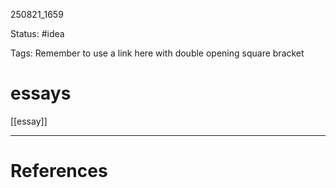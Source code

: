 
250821_1659

Status: #idea

Tags: 
Remember to use a link here with double opening square bracket
# essays
[[essay]]

---
# References